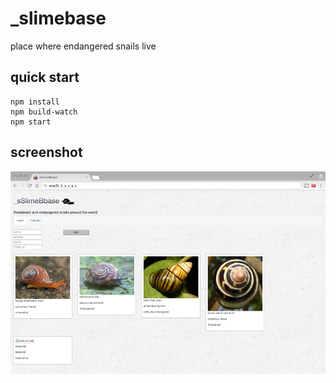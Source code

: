 # _slimebase

place where endangered snails live

## quick start
```
npm install
npm build-watch
npm start
```

## screenshot

![screenshot](https://github.com/fredanada/slimebase/raw/master/public/screenshot.png)




























